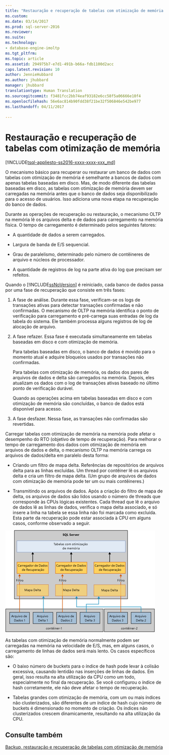 ```yaml
---
title: "Restauração e recuperação de tabelas com otimização de memória | Microsoft Docs"
ms.custom: 
ms.date: 03/14/2017
ms.prod: sql-server-2016
ms.reviewer: 
ms.suite: 
ms.technology:
- database-engine-imoltp
ms.tgt_pltfrm: 
ms.topic: article
ms.assetid: 294975b7-e7d1-491b-b66a-fdb1100d2acc
caps.latest.revision: 10
author: JennieHubbard
ms.author: jhubbard
manager: jhubbard
translationtype: Human Translation
ms.sourcegitcommit: f3481fcc2bb74eaf93182e6cc58f5a06666e10f4
ms.openlocfilehash: 56e6ac814b90fdd38f21be32f506846e542be977
ms.lasthandoff: 04/11/2017

---
```

# <a name="restore-and-recovery-of-memory-optimized-tables"></a>Restauração e recuperação de tabelas com otimização de memória
[!INCLUDE[tsql-appliesto-ss2016-xxxx-xxxx-xxx_md](../../includes/tsql-appliesto-ss2016-xxxx-xxxx-xxx-md.md)]

  O mecanismo básico para recuperar ou restaurar um banco de dados com tabelas com otimização de memória é semelhante a bancos de dados com apenas tabelas baseadas em disco. Mas, de modo diferente das tabelas baseadas em disco, as tabelas com otimização de memória devem ser carregadas na memória antes que o banco de dados seja disponibilizado para o acesso de usuários. Isso adiciona uma nova etapa na recuperação do banco de dados.  
  
 Durante as operações de recuperação ou restauração, o mecanismo OLTP na memória lê os arquivos delta e de dados para carregamento na memória física. O tempo de carregamento é determinado pelos seguintes fatores:  
  
-   A quantidade de dados a serem carregados.  
  
-   Largura de banda de E/S sequencial.  
  
-   Grau de paralelismo, determinado pelo número de contêineres de arquivo e núcleos de processador.  
  
-   A quantidade de registros de log na parte ativa do log que precisam ser refeitos.  
  
 Quando o [!INCLUDE[ssNoVersion](../../includes/ssnoversion-md.md)] é reiniciado, cada banco de dados passa por uma fase de recuperação que consiste em três fases:  
  
1.  A fase de análise. Durante essa fase, verificam-se os logs de transações ativas para detectar transações confirmadas e não confirmadas. O mecanismo de OLTP na memória identifica o ponto de verificação para carregamento e pré-carrega suas entradas de log da tabela do sistema. Ele também processa alguns registros de log de alocação de arquivo.  
  
2.  A fase refazer. Essa fase é executada simultaneamente em tabelas baseadas em disco e com otimização de memória.  
  
     Para tabelas baseadas em disco, o banco de dados é movido para o momento atual e adquire bloqueios usados por transações não confirmadas.  
  
     Para tabelas com otimização de memória, os dados dos pares de arquivos de dados e delta são carregados na memória. Depois, eles atualizam os dados com o log de transações ativas baseado no último ponto de verificação durável.  
  
     Quando as operações acima em tabelas baseadas em disco e com otimização de memória são concluídas, o banco de dados está disponível para acesso.  
  
3.  A fase desfazer. Nessa fase, as transações não confirmadas são revertidas.  
  
 Carregar tabelas com otimização de memória na memória pode afetar o desempenho do RTO (objetivo de tempo de recuperação). Para melhorar o tempo de carregamento dos dados com otimização de memória em arquivos de dados e delta, o mecanismo OLTP na memória carrega os arquivos de dados/delta em paralelo desta forma:  
  
-   Criando um filtro de mapa delta. Referências de repositórios de arquivos delta para as linhas excluídas. Um thread por contêiner lê os arquivos delta e cria um filtro de mapa delta. (Um grupo de arquivos de dados com otimização de memória pode ter um ou mais contêineres.)  
  
-   Transmitindo os arquivos de dados.  Após a criação do filtro de mapa de delta, os arquivos de dados são lidos usando o número de threads que corresponde às CPUs lógicas existentes. Cada thread que lê o arquivo de dados lê as linhas de dados, verifica o mapa delta associado, e só insere a linha na tabela se essa linha não foi marcada como excluída. Esta parte da recuperação pode estar associada à CPU em alguns casos, conforme observado a seguir.  
  
 ![Tabelas com otimização de memória. ](../../relational-databases/in-memory-oltp/media/memory-optimized-tables.gif "Tabelas com otimização de memória.")  
  
 As tabelas com otimização de memória normalmente podem ser carregadas na memória na velocidade de E/S, mas, em alguns casos, o carregamento de linhas de dados será mais lento. Os casos específicos são:  
  
-   O baixo número de buckets para o índice de hash pode levar à colisão excessiva, causando lentidão nas inserções de linhas de dados. Em geral, isso resulta na alta utilização da CPU como um todo, especialmente no final da recuperação. Se você configurou o índice de hash corretamente, ele não deve afetar o tempo de recuperação.  
  
-   Tabelas grandes com otimização de memória, com um ou mais índices não clusterizados, são diferentes de um índice de hash cujo número de buckets é dimensionado no momento de criação. Os índices não clusterizados crescem dinamicamente, resultando na alta utilização da CPU.  
  
## <a name="see-also"></a>Consulte também  
 [Backup, restauração e recuperação de tabelas com otimização de memória](http://msdn.microsoft.com/library/3f083347-0fbb-4b19-a6fb-1818d545e281)  
  
  

